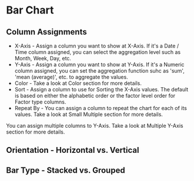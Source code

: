 # Bar Chart

## Column Assignments

* X-Axis - Assign a column you want to show at X-Axis. If it's a Date / Time column assigned, you can select the aggregation level such as Month, Week, Day, etc.
* Y-Axis - Assign a column you want to show at Y-Axis. If it's a Numeric column assigned, you can set the aggregation function suhc as 'sum', 'mean (average)', etc. to aggregate the values.
* Color - Take a look at Color section for more details.
* Sort - Assign a column to use for Sorting the X-Axis values. The default is based on either the alphabetic order or the factor level order for Factor type columns. 
* Repeat By - You can assign a column to repeat the chart for each of its values. Take a look at Small Multiple section for more details.

You can assign multiple columns to Y-Axis. Take a look at Multiple Y-Axis section for more details.

## Orientation - Horizontal vs. Vertical

## Bar Type - Stacked vs. Grouped
